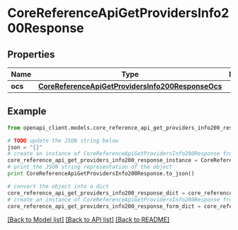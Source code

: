 # CoreReferenceApiGetProvidersInfo200Response


## Properties
Name | Type | Description | Notes
------------ | ------------- | ------------- | -------------
**ocs** | [**CoreReferenceApiGetProvidersInfo200ResponseOcs**](CoreReferenceApiGetProvidersInfo200ResponseOcs.md) |  | 

## Example

```python
from openapi_client.models.core_reference_api_get_providers_info200_response import CoreReferenceApiGetProvidersInfo200Response

# TODO update the JSON string below
json = "{}"
# create an instance of CoreReferenceApiGetProvidersInfo200Response from a JSON string
core_reference_api_get_providers_info200_response_instance = CoreReferenceApiGetProvidersInfo200Response.from_json(json)
# print the JSON string representation of the object
print CoreReferenceApiGetProvidersInfo200Response.to_json()

# convert the object into a dict
core_reference_api_get_providers_info200_response_dict = core_reference_api_get_providers_info200_response_instance.to_dict()
# create an instance of CoreReferenceApiGetProvidersInfo200Response from a dict
core_reference_api_get_providers_info200_response_form_dict = core_reference_api_get_providers_info200_response.from_dict(core_reference_api_get_providers_info200_response_dict)
```
[[Back to Model list]](../README.md#documentation-for-models) [[Back to API list]](../README.md#documentation-for-api-endpoints) [[Back to README]](../README.md)


